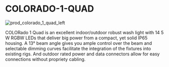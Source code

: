 # COLORADO-1-QUAD




![prod_colorado_1_quad_left]([https://user-images.githubusercontent.com/96065294/178293603-2c3f93f4-35bb-4ef6-a66c-f88dedf4f931.jpg|width=250])


COLORado 1 Quad is an excellent indoor/outdoor robust wash light with 14 5 W RGBW LEDs that deliver big power from a compact, yet solid IP65 housing. A 13° beam angle gives you ample control over the beam and selectable dimming curves facilitate the integration of the fixtures into existing rigs.  And outdoor rated power and data connectors allow for easy connections without propriety cabling.
